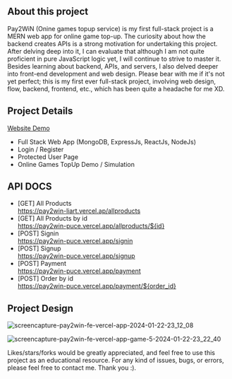 ## About this project
Pay2WiN (Onine games topup service) is my first full-stack project is a MERN web app for online game top-up. The curiosity about how the backend creates APIs is a strong motivation for undertaking this project. After delving deep into it, I can evaluate that although I am not quite proficient in pure JavaScript logic yet, I will continue to strive to master it. Besides learning about backend, APIs, and servers, I also delved deeper into front-end development and web design. Please bear with me if it's not yet perfect; this is my first ever full-stack project, involving web design, flow, backend, frontend, etc., which has been quite a headache for me XD.

## Project Details
<a href="https://pay2win-fe.vercel.app/">Website Demo</a>
- Full Stack Web App (MongoDB, ExpressJs, ReactJs, NodeJs)
- Login / Register
- Protected User Page
- Online Games TopUp Demo / Simulation

## API DOCS
- [GET] All Products <br>
https://pay2win-liart.vercel.ap/allproducts
- [GET] All Products by id <br>
https://pay2win-puce.vercel.app/allproducts/${id}
- [POST] Signin <br>
https://pay2win-puce.vercel.app/signin
- [POST] Signup <br>
https://pay2win-puce.vercel.app/signup
- [POST] Payment <br>
https://pay2win-puce.vercel.app/payment
- [POST] Order by id <br>
https://pay2win-puce.vercel.app/payment/${order_id}

## Project Design


![screencapture-pay2win-fe-vercel-app-2024-01-22-23_12_08](https://github.com/yohanesrioirsan/pay2win/assets/82473445/ebd4bdda-61d9-4fa7-be9c-53e8d0fc8161)

![screencapture-pay2win-fe-vercel-app-game-5-2024-01-22-23_22_40](https://github.com/yohanesrioirsan/pay2win/assets/82473445/e77c09cb-f0bb-4b0f-998a-a9ebccaa5dbc)


Likes/stars/forks would be greatly appreciated, and feel free to use this project as an educational resource.
For any kind of issues, bugs, or errors, please feel free to contact me. Thank you :).
